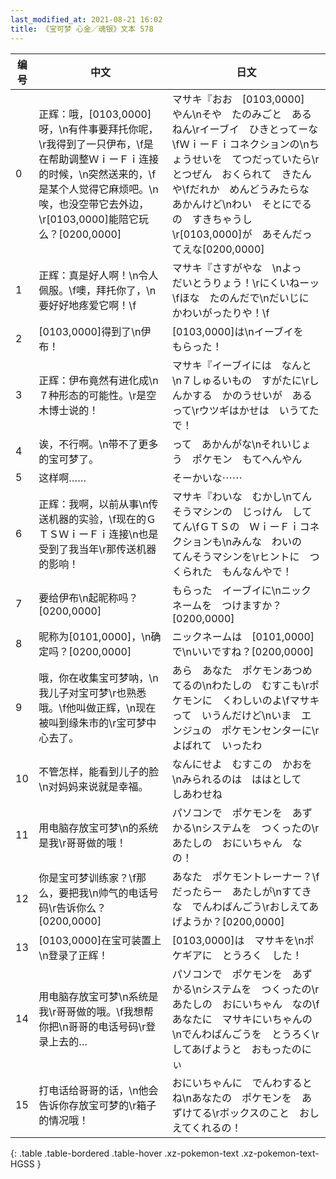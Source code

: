 ```yaml
---
last_modified_at: 2021-08-21 16:02
title: 《宝可梦 心金／魂银》文本 578
---
```

| 编号 | 中文 | 日文 |
| ---- | ---- | ---- |
| 0 | 正辉：哦，[0103,0000]呀，\n有件事要拜托你呢，\r我得到了一只伊布，\f是在帮助调整ＷｉーＦｉ连接的时候，\n突然送来的，\f是某个人觉得它麻烦吧。\n唉，也没空带它去外边，\r[0103,0000]能陪它玩么？[0200,0000] | マサキ『おお　[0103,0000]　やん\nそや　たのみごと　あるねん\rイーブイ　ひきとってーな\fＷｉーＦｉコネクションの\nちょうせいを　てつだっていたら\rとつぜん　おくられて　きたんや\fだれか　めんどうみたらな　あかんけど\nわい　そとにでるの　すきちゃうし\r[0103,0000]が　あそんだってえな[0200,0000] |
| 1 | 正辉：真是好人啊！\n令人佩服。\f噢，拜托你了，\n要好好地疼爱它啊！\f | マサキ『さすがやな　\nよっ　だいとうりょう！\rにくいねーッ\fほな　たのんだで\nだいじに　かわいがったりや！\f |
| 2 | [0103,0000]得到了\n伊布！ | [0103,0000]は\nイーブイを　もらった！ |
| 3 | 正辉：伊布竟然有进化成\n７种形态的可能性。\r是空木博士说的！ | マサキ『イーブイには　なんと\n７しゅるいもの　すがたに\rしんかする　かのうせいが　あるって\rウツギはかせは　いうてたで！ |
| 4 | 诶，不行啊。\n带不了更多的宝可梦了。 | って　あかんがな\nそれいじょう　ポケモン　もてへんやん |
| 5 | 这样啊…… | そーかいな⋯⋯ |
| 6 | 正辉：我啊，以前从事\n传送机器的实验，\f现在的ＧＴＳＷｉーＦｉ连接\n也是受到了我当年\r那传送机器的影响！ | マサキ『わいな　むかし\nてんそうマシンの　じっけん　しててん\fＧＴＳの　ＷｉーＦｉコネクションも\nみんな　わいの　てんそうマシンを\rヒントに　つくられた　もんなんやで！ |
| 7 | 要给伊布\n起昵称吗？[0200,0000] | もらった　イーブイに\nニックネームを　つけますか？[0200,0000] |
| 8 | 昵称为[0101,0000]，\n确定吗？[0200,0000] | ニックネームは　[0101,0000]で\nいいですね？[0200,0000] |
| 9 | 哦，你在收集宝可梦呐，\n我儿子对宝可梦\r也熟悉哦。\f他叫做正辉，\n现在被叫到缘朱市的\r宝可梦中心去了。 | あら　あなた　ポケモンあつめてるの\nわたしの　むすこも\rポケモンに　くわしいのよ\fマサキって　いうんだけど\nいま　エンジュの　ポケモンセンターに\rよばれて　いったわ |
| 10 | 不管怎样，能看到儿子的脸\n对妈妈来说就是幸福。 | なんにせよ　むすこの　かおを\nみられるのは　ははとして　しあわせね |
| 11 | 用电脑存放宝可梦\n的系统是我\r哥哥做的哦！ | パソコンで　ポケモンを　あずかる\nシステムを　つくったの\rあたしの　おにいちゃん　なの！ |
| 12 | 你是宝可梦训练家？\f那么，要把我\n帅气的电话号码\r告诉你么？[0200,0000] | あなた　ポケモントレーナー？\fだったらー　あたしが\nすてきな　でんわばんごう\rおしえてあげようか？[0200,0000] |
| 13 | [0103,0000]在宝可装置上\n登录了正辉！ | [0103,0000]は　マサキを\nポケギアに　とうろく　した！ |
| 14 | 用电脑存放宝可梦\n系统是我\r哥哥做的哦。\f我想帮你把\n哥哥的电话号码\r登录上去的… | パソコンで　ポケモンを　あずかる\nシステムを　つくったの\rあたしの　おにいちゃん　なの\fあなたに　マサキにいちゃんの\nでんわばんごうを　とうろく\rしてあげようと　おもったのにぃ |
| 15 | 打电话给哥哥的话，\n他会告诉你存放宝可梦的\r箱子的情况哦！ | おにいちゃんに　でんわするとね\nあなたの　ポケモンを　あずけてる\rボックスのこと　おしえてくれるの！ |
{: .table .table-bordered .table-hover .xz-pokemon-text .xz-pokemon-text-HGSS }